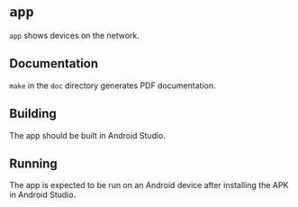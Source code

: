 # `app`

`app` shows devices on the network.

## Documentation

`make` in the `doc` directory generates PDF documentation.

## Building

The app should be built in Android Studio.

## Running

The app is expected to be run on an Android device after installing the APK in
Android Studio.
